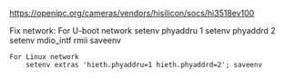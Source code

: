 https://openipc.org/cameras/vendors/hisilicon/socs/hi3518ev100

Fix network:
    For U-boot network
        setenv phyaddru 1
        setenv phyaddrd 2
        setenv mdio_intf rmii
        saveenv

    For Linux network
        setenv extras 'hieth.phyaddru=1 hieth.phyaddrd=2'; saveenv
